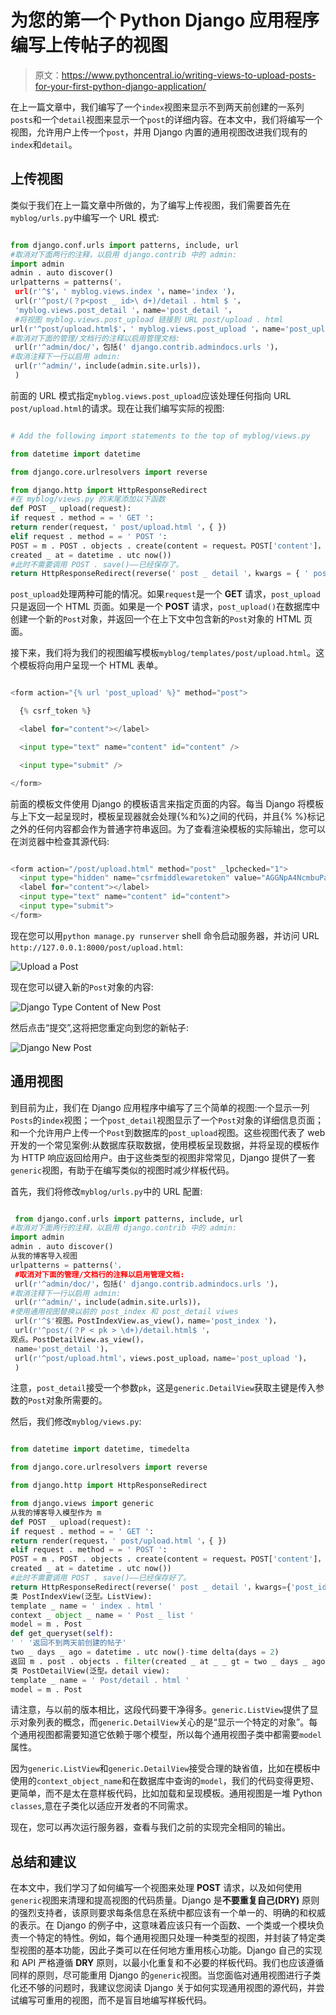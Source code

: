 # 为您的第一个 Python Django 应用程序编写上传帖子的视图

> 原文：<https://www.pythoncentral.io/writing-views-to-upload-posts-for-your-first-python-django-application/>

在上一篇文章中，我们编写了一个`index`视图来显示不到两天前创建的一系列`posts`和一个`detail`视图来显示一个`post`的详细内容。在本文中，我们将编写一个视图，允许用户上传一个`post`，并用 Django 内置的通用视图改进我们现有的`index`和`detail`。

## 上传视图

类似于我们在上一篇文章中所做的，为了编写上传视图，我们需要首先在`myblog/urls.py`中编写一个 URL 模式:

```py

from django.conf.urls import patterns, include, url
#取消对下面两行的注释，以启用 django.contrib 中的 admin:
import admin
admin . auto discover()
urlpatterns = patterns('，
 url(r'^$'，' myblog.views.index '，name='index ')，
 url(r'^post/(？p<post _ id>\ d+)/detail . html $ '，
 'myblog.views.post_detail '，name='post_detail '，
 #将视图 myblog.views.post_upload 链接到 URL post/upload . html
url(r'^post/upload.html$'，' myblog.views.post_upload '，name='post_upload '，
#取消对下面的管理/文档行的注释以启用管理文档:
 url(r'^admin/doc/'，包括(' django.contrib.admindocs.urls ')，
#取消注释下一行以启用 admin: 
 url(r'^admin/'，include(admin.site.urls))，
 ) 

```

前面的 URL 模式指定`myblog.views.post_upload`应该处理任何指向 URL `post/upload.html`的请求。现在让我们编写实际的视图:

```py

# Add the following import statements to the top of myblog/views.py

from datetime import datetime

from django.core.urlresolvers import reverse

from django.http import HttpResponseRedirect
#在 myblog/views.py 的末尾添加以下函数
def POST _ upload(request):
if request . method = = ' GET ':
return render(request，' post/upload.html '，{ })
elif request . method = = ' POST ':
POST = m . POST . objects . create(content = request。POST['content']，
created _ at = datetime . utc now())
#此时不需要调用 POST . save()——已经保存了。
return HttpResponseRedirect(reverse(' post _ detail '，kwargs = { ' post _ id ':post . id })

```

`post_upload`处理两种可能的情况。如果`request`是一个 **GET** 请求，`post_upload`只是返回一个 HTML 页面。如果是一个 **POST** 请求，`post_upload()`在数据库中创建一个新的`Post`对象，并返回一个在上下文中包含新的`Post`对象的 HTML 页面。

接下来，我们将为我们的视图编写模板`myblog/templates/post/upload.html`。这个模板将向用户呈现一个 HTML 表单。

```py

<form action="{% url 'post_upload' %}" method="post">

  {% csrf_token %}

  <label for="content"></label>

  <input type="text" name="content" id="content" />

  <input type="submit" />

</form>

```

前面的模板文件使用 Django 的模板语言来指定页面的内容。每当 Django 将模板与上下文一起呈现时，模板呈现器就会处理{%和%}之间的代码，并且{% %}标记之外的任何内容都会作为普通字符串返回。为了查看渲染模板的实际输出，您可以在浏览器中检查其源代码:

```py

<form action="/post/upload.html" method="post" _lpchecked="1">
  <input type="hidden" name="csrfmiddlewaretoken" value="AGGNpA4NcmbuPachX2zrksQXg4PQ7NW0">
  <label for="content"></label>
  <input type="text" name="content" id="content">
  <input type="submit">
</form>

```

现在您可以用`python manage.py runserver` shell 命令启动服务器，并访问 URL `http://127.0.0.1:8000/post/upload.html`:

![Upload a Post](img/156735cce333fbc317a2467171a3c9d3.png)

现在您可以键入新的`Post`对象的内容:

![Django Type Content of New Post](img/84e91bb0fb8ebd1f78410c09526546c7.png)

然后点击“提交”,这将把您重定向到您的新帖子:

![Django New Post](img/5ee6adbd2f998b91d72c758020831219.png)

## 通用视图

到目前为止，我们在 Django 应用程序中编写了三个简单的视图:一个显示一列`Posts`的`index`视图；一个`post_detail`视图显示了一个`Post`对象的详细信息页面；和一个允许用户上传一个`Post`到数据库的`post_upload`视图。这些视图代表了 web 开发的一个常见案例:从数据库获取数据，使用模板呈现数据，并将呈现的模板作为 HTTP 响应返回给用户。由于这些类型的视图非常常见，Django 提供了一套`generic`视图，有助于在编写类似的视图时减少样板代码。

首先，我们将修改`myblog/urls.py`中的 URL 配置:

```py

 from django.conf.urls import patterns, include, url
#取消对下面两行的注释，以启用 django.contrib 中的 admin:
import admin
admin . auto discover()
从我的博客导入视图
urlpatterns = patterns('，
 #取消对下面的管理/文档行的注释以启用管理文档:
 url(r'^admin/doc/'，包括(' django.contrib.admindocs.urls ')，
#取消注释下一行以启用 admin: 
 url(r'^admin/'，include(admin.site.urls))，
#使用通用视图替换以前的 post_index 和 post_detail viwes 
 url(r'^$'视图。PostIndexView.as_view()，name='post_index ')，
 url(r'^post/(？P < pk > \d+)/detail.html$ '，
观点。PostDetailView.as_view()，
 name='post_detail ')，
 url(r'^post/upload.html'，views.post_upload，name='post_upload ')，
 ) 

```

注意，`post_detail`接受一个参数`pk`，这是`generic.DetailView`获取主键是传入参数的`Post`对象所需要的。

然后，我们修改`myblog/views.py`:

```py

from datetime import datetime, timedelta

from django.core.urlresolvers import reverse

from django.http import HttpResponseRedirect

from django.views import generic
从我的博客导入模型作为 m
def POST _ upload(request):
if request . method = = ' GET ':
return render(request，' post/upload.html '，{ })
elif request . method = = ' POST ':
POST = m . POST . objects . create(content = request。POST['content']，
created _ at = datetime . utc now())
#此时不需要调用 POST . save()——已经保存好了。
return HttpResponseRedirect(reverse(' post _ detail '，kwargs={'post_id': post.id}))
类 PostIndexView(泛型。ListView):
template _ name = ' index . html '
context _ object _ name = ' Post _ list '
model = m . Post
def get_queryset(self): 
' ' '返回不到两天前创建的帖子'
two _ days _ ago = datetime . utc now()-time delta(days = 2)
返回 m . post . objects . filter(created _ at _ _ gt = two _ days _ ago)。全部()
类 PostDetailView(泛型。detail view):
template _ name = ' Post/detail . html '
model = m . Post

```

请注意，与以前的版本相比，这段代码要干净得多。`generic.ListView`提供了显示对象列表的概念，而`generic.DetailView`关心的是“显示一个特定的对象”。每个通用视图都需要知道它依赖于哪个模型，所以每个通用视图子类中都需要`model`属性。

因为`generic.ListView`和`generic.DetailView`接受合理的缺省值，比如在模板中使用的`context_object_name`和在数据库中查询的`model`，我们的代码变得更短、更简单，而不是太在意样板代码，比如加载和呈现模板。通用视图是一堆 Python `classes`,意在子类化以适应开发者的不同需求。

现在，您可以再次运行服务器，查看与我们之前的实现完全相同的输出。

## 总结和建议

在本文中，我们学习了如何编写一个视图来处理 **POST** 请求，以及如何使用`generic`视图来清理和提高视图的代码质量。Django 是**不要重复自己(DRY)** 原则的强烈支持者，该原则要求每条信息在系统中都应该有一个单一的、明确的和权威的表示。在 Django 的例子中，这意味着应该只有一个函数、一个类或一个模块负责一个特定的特性。例如，每个通用视图只处理一种类型的视图，并封装了特定类型视图的基本功能，因此子类可以在任何地方重用核心功能。Django 自己的实现和 API 严格遵循 **DRY** 原则，以最小化重复和不必要的样板代码。我们也应该遵循同样的原则，尽可能重用 Django 的`generic`视图。当您面临对通用视图进行子类化还不够的问题时，我建议您阅读 Django 关于如何实现通用视图的源代码，并尝试编写可重用的视图，而不是盲目地编写样板代码。